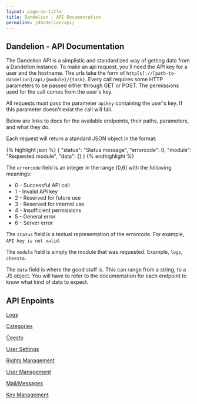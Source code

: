 ```yaml
---
layout: page-no-title
title: Dandelion - API Documentation
permalink: /dandelion/api/
---
```


Dandelion - API Documentation
-----------------------------

The Dandelion API is a simplistic and standardized way of getting data from a Dandelion instance. To make an api request, you'll need the API key for a user and the hostname. The urls take the form of `http[s]://[path-to-dandelion]/api/{module}/{task}`. Every call requires some HTTP parameters to be passed either through GET or POST. The permissions used for the call comes from the user's key.

All requests must pass the parameter `apikey` containing the user's key. If this parameter doesn't exist the call will fail.

Below are links to docs for the available endpoints, their paths, parameters, and what they do.

Each request will return a standard JSON object in the format:

{% highlight json %}
{
	"status": "Status message",
	"errorcode": 0,
	"module": "Requested module",
	"data": {}
}
{% endhighlight %}

The `errorcode` field is an integer in the range [0,6] with the following meanings:

- 0 - Successful API call
- 1 - Invalid API key
- 2 - Reserved for future use
- 3 - Reserved for internal use
- 4 - Insufficient permissions
- 5 - General error
- 6 - Server error

The `status` field is a textual representation of the errorcode. For example, `API key is not valid`.

The `module` field is simply the module that was requested. Example, `logs`, `cheesto`.

The `data` field is where the good stuff is. This can range from a string, to a JS object. You will have to refer to the documentation for each endpoint to know what kind of data to expect.

API Enpoints
------------

[Logs](/dandelion/api/logs)

[Categories](/dandelion/api/categories)

[Ĉeesto](/dandelion/api/cheesto)

[User Settings](/dandelion/api/user-settings)

[Rights Management](/dandelion/api/rights)

[User Management](/dandelion/api/users)

[Mail/Messages](/dandelion/api/messages)

[Key Management](/dandelion/api/key-mgnt)
